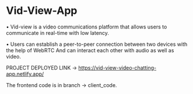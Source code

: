 # Vid-View-App

• Vid-view is a video communications platform that allows users to communicate in real-time with low latency.

• Users can establish a peer-to-peer connection between two devices with the help of WebRTC And can interact
each other with audio as well as video.

PROJECT DEPLOYED LINK -> https://vid-view-video-chatting-app.netlify.app/

The frontend code is in branch -> client_code.
